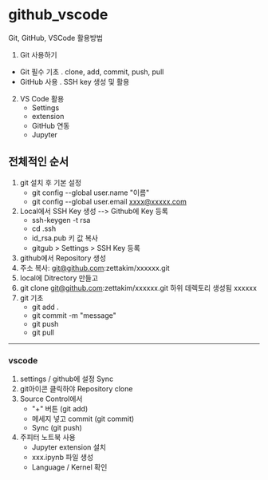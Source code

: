 # github_vscode
Git, GitHub, VSCode 활용방법

1. Git 사용하기
  - Git 필수 기초
    . clone, add, commit, push, pull
  - GitHub 사용
    . SSH key 생성 및 활용
2. VS Code 활용
   - Settings
   - extension
   - GitHub 연동
   - Jupyter

## 전체적인 순서

1. git 설치 후 기본 설정
   - git config --global user.name "이름"
   - git config --global user.email xxxx@xxxxx.com
3. Local에서 SSH Key 생성 --> Github에 Key 등록
   - ssh-keygen -t rsa
   - cd .ssh
   - id_rsa.pub 키 값 복사
   - gitgub >  Settings > SSH Key 등록
4. github에서 Repository 생성
5. 주소 복사: git@github.com:zettakim/xxxxxx.git
6. local에 Ditrectory 만들고
7. git clone git@github.com:zettakim/xxxxxx.git 하위 데렉토리 생성됨 xxxxxx
8. git 기초
   - git add .
   - git commit -m "message"
   - git push
   - git pull
  
---------------------------
### vscode
1. settings / github에 설정 Sync
2. git아이콘 클릭하야 Repository clone
3. Source Control에서
   - "+" 버튼 (git add)
   - 메세지 넣고 commit (git commit)
   - Sync (git push)
4. 주피터 노트북 사용
   - Jupyter extension 설치
   - xxx.ipynb 파일 생성
   - Language / Kernel 확인
